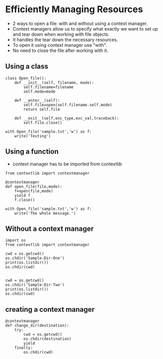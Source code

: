 # Efficiently Managing Resources

- 2 ways to open a file: with and without using a context manager.
- Context managers allow us to specify what exactly we want to set up and tear down when working with file objects.
- It handles the tear down the necessary resources.
- To open it using context manager use "with".
- No need to close the file after working with it.

## Using a class
``` 
class Open_file():
	def __init__(self, filename, mode):
		self.filename=filename
		self.mode=mode
		
	def __enter__(self):
		self.file=open(self.filename.self.mode)
		return self.file
		
	def __exit__(self,exc_type,exc_val,traceback):
		self.file.close()
		
with Open_file('sample.txt','w') as f:
	write('Testing')

```

## Using a function

- context manager has to be imported from contextlib
```
from contextlib import contextmanager

@contextmanager
def open_file(file,mode):
	f=open(file,mode)
	yield f
	f.close()

with Open_file('sample.txt','w') as f:
	write('The whole message.')
```

## Without a context manager
``` 
import os
from contextlib import contextmanager

cwd = os.getcwd()
os.chdir('Sample-Dir-One')
print(os.listdir())
os.chdir(cwd)


cwd = os.getcwd()
os.chdir('Sample-Dir-Two')
print(os.listdir())
os.chdir(cwd)
```
## creating a context manager
```
@contextmanager
def change_dir(destination):
	try:
		cwd = os.getcwd()
		os.chdir(destination)
		yield
	finally:
		os.chdir(cwd)
```